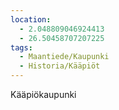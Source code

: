 ```yaml
---
location:
  - 2.048809046924413
  - 26.50458707207225
tags:
  - Maantiede/Kaupunki
  - Historia/Kääpiöt
---
```


Kääpiökaupunki